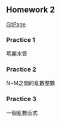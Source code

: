 ## Homework 2
[GitPage](https://pei-syuan-li.github.io/D3-HW/HW2/) 
### Practice 1
瑪麗水管
### Practice 2
N~M之間的亂數整數
### Practice 3
一個亂數函式